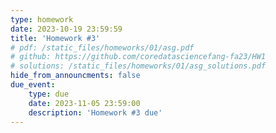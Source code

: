 ```yaml
---
type: homework
date: 2023-10-19 23:59:59
title: 'Homework #3'
# pdf: /static_files/homeworks/01/asg.pdf
# github: https://github.com/coredatasciencefang-fa23/HW1
# solutions: /static_files/homeworks/01/asg_solutions.pdf
hide_from_announcments: false
due_event: 
    type: due
    date: 2023-11-05 23:59:00
    description: 'Homework #3 due'
---
```

